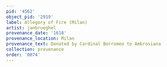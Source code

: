 ```yaml
---
pid: '4562'
object_pid: '2919'
label: Allegory of Fire (Milan)
artist: janbrueghel
provenance_date: '1618'
provenance_location: Milan
provenance_text: Donated by Cardinal Borromeo to Ambrosiana
collection: provenance
order: '0074'
---
```

